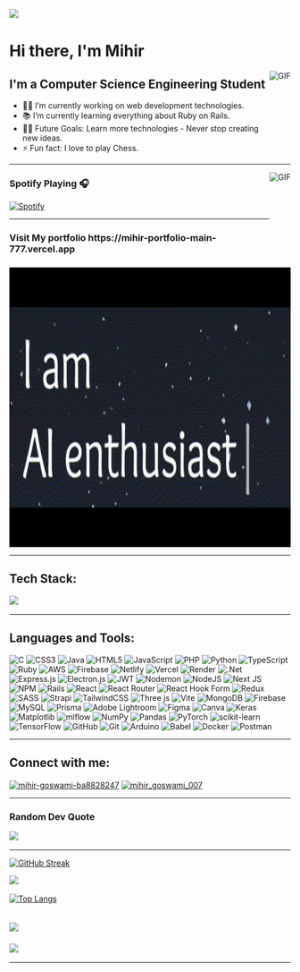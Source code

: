 


<!--
  Oh hey there, I see you're trying to copy my README. I mean, it *is* pretty amazing, right? But before you do,
  let me remind you that imitation is the sincerest form of flattery... unless it's copying my code, then it's just lazy.

  🚨 Warning: By copying this README, you agree to:
    1. Share a cup of coffee with me (virtual or real, your choice).
    2. Post a thank-you message on LinkedIn @mihir-goswami for this priceless content.
    3. Smile at least once today. 😄

  Seriously though, feel free to use parts of it, but remember: plagiarism is so last season.
  Now go ahead and make your own cool README. You got this! 💪
-->











<!--
## Template for Your Thank-You Post

Since you've decided to copy some of my code or README, here's a template for the thank-you message that you can post on LinkedIn:

🚨 Shoutout Time! 🚨

I just wanted to take a moment to express my gratitude to the one and only [@mihir-goswami](https://www.linkedin.com/in/mihir-goswami) for providing the amazing README that inspired me to create my own. 📝

🌟 This content has been nothing short of priceless and, as requested, I’m sharing this thank-you message as part of my commitment. Here’s to creating even cooler READMEs and spreading the knowledge! 🎉

P.S. Coffee's on me! (Virtually, of course. ☕) 😄

#Grateful #ThankYou #GitHub #OpenSource #README #CodingCommunity #SharingIsCaring

-->










 
![](https://komarev.com/ghpvc/?username=mihir2006)
# Hi there, I'm Mihir
<img align="right" alt="GIF" height="160px" src="https://media.giphy.com/media/du3J3cXyzhj75IOgvA/giphy.gif" />

## I'm a Computer Science Engineering Student  

- 👨‍💻 I’m currently working on web development technologies.
- 📚 I’m currently learning everything about Ruby on Rails.
- 💪🏼 Future Goals: Learn more technologies - Never stop creating new ideas.
- ⚡ Fun fact: I love to play Chess.

---

<img align="right" alt="GIF" height="170px" src="https://media.giphy.com/media/J5B1Y8QZnzXXbLQIBu/giphy.gif" />

### Spotify Playing 🎧

[![Spotify](https://novatorem.bgstatic.vercel.app/api/spotify)](https://open.spotify.com/track/1CmUZGtH29Kx36C1Hleqlz)

---
<h3>Visit My portfolio https://mihir-portfolio-main-777.vercel.app</h3>

  <a href="https://mihir-portfolio-main-777.vercel.app" target="_blank">
    <img align="center" alt="GIF" height="500px" width="1000px" src="https://github.com/MIHIR2006/MIHIR2006/blob/main/MY%20gif.gif" />
</a>


---



## Tech Stack:

<p>
  <div>
    <img src="https://skillicons.dev/icons?i=mongodb,express,react,nodejs" />
  </div>
</p>


<!--
![MongoDB](https://img.shields.io/badge/MongoDB-%234ea94b.svg?style=for-the-badge&logo=mongodb&logoColor=white) ![Express.js](https://img.shields.io/badge/express.js-%23404d59.svg?style=for-the-badge&logo=express&logoColor=%2361DAFB) ![React](https://img.shields.io/badge/react-%2320232a.svg?style=for-the-badge&logo=react&logoColor=%2361DAFB) ![NodeJS](https://img.shields.io/badge/node.js-6DA55F?style=for-the-badge&logo=node.js&logoColor=white)

-->

---
<h2 align="left">Languages and Tools:</h3>

![C](https://img.shields.io/badge/c-%2300599C.svg?style=flat&logo=c&logoColor=white) ![CSS3](https://img.shields.io/badge/css3-%231572B6.svg?style=flat&logo=css3&logoColor=white) ![Java](https://img.shields.io/badge/java-%23ED8B00.svg?style=flat&logo=openjdk&logoColor=white) ![HTML5](https://img.shields.io/badge/html5-%23E34F26.svg?style=flat&logo=html5&logoColor=white) ![JavaScript](https://img.shields.io/badge/javascript-%23323330.svg?style=flat&logo=javascript&logoColor=%23F7DF1E) ![PHP](https://img.shields.io/badge/php-%23777BB4.svg?style=flat&logo=php&logoColor=white) ![Python](https://img.shields.io/badge/python-3670A0?style=flat&logo=python&logoColor=ffdd54) ![TypeScript](https://img.shields.io/badge/typescript-%23007ACC.svg?style=flat&logo=typescript&logoColor=white) ![Ruby](https://img.shields.io/badge/ruby-%23CC342D.svg?style=flat&logo=ruby&logoColor=white) ![AWS](https://img.shields.io/badge/AWS-%23FF9900.svg?style=flat&logo=amazon-aws&logoColor=white) ![Firebase](https://img.shields.io/badge/firebase-%23039BE5.svg?style=flat&logo=firebase) ![Netlify](https://img.shields.io/badge/netlify-%23000000.svg?style=flat&logo=netlify&logoColor=#00C7B7) ![Vercel](https://img.shields.io/badge/vercel-%23000000.svg?style=flat&logo=vercel&logoColor=white) ![Render](https://img.shields.io/badge/Render-%46E3B7.svg?style=flat&logo=render&logoColor=white) ![.Net](https://img.shields.io/badge/.NET-5C2D91?style=flat&logo=.net&logoColor=white) ![Express.js](https://img.shields.io/badge/express.js-%23404d59.svg?style=flat&logo=express&logoColor=%2361DAFB) ![Electron.js](https://img.shields.io/badge/Electron-191970?style=flat&logo=Electron&logoColor=white) ![JWT](https://img.shields.io/badge/JWT-black?style=flat&logo=JSON%20web%20tokens) ![Nodemon](https://img.shields.io/badge/NODEMON-%23323330.svg?style=flat&logo=nodemon&logoColor=%BBDEAD) ![NodeJS](https://img.shields.io/badge/node.js-6DA55F?style=flat&logo=node.js&logoColor=white) ![Next JS](https://img.shields.io/badge/Next-black?style=flat&logo=next.js&logoColor=white) ![NPM](https://img.shields.io/badge/NPM-%23CB3837.svg?style=flat&logo=npm&logoColor=white) ![Rails](https://img.shields.io/badge/rails-%23CC0000.svg?style=flat&logo=ruby-on-rails&logoColor=white) ![React](https://img.shields.io/badge/react-%2320232a.svg?style=flat&logo=react&logoColor=%2361DAFB) ![React Router](https://img.shields.io/badge/React_Router-CA4245?style=flat&logo=react-router&logoColor=white) ![React Hook Form](https://img.shields.io/badge/React%20Hook%20Form-%23EC5990.svg?style=flat&logo=reacthookform&logoColor=white) ![Redux](https://img.shields.io/badge/redux-%23593d88.svg?style=flat&logo=redux&logoColor=white) ![SASS](https://img.shields.io/badge/SASS-hotpink.svg?style=flat&logo=SASS&logoColor=white) ![Strapi](https://img.shields.io/badge/strapi-%232E7EEA.svg?style=flat&logo=strapi&logoColor=white) ![TailwindCSS](https://img.shields.io/badge/tailwindcss-%2338B2AC.svg?style=flat&logo=tailwind-css&logoColor=white) ![Three js](https://img.shields.io/badge/threejs-black?style=flat&logo=three.js&logoColor=white) ![Vite](https://img.shields.io/badge/vite-%23646CFF.svg?style=flat&logo=vite&logoColor=white) ![MongoDB](https://img.shields.io/badge/MongoDB-%234ea94b.svg?style=flat&logo=mongodb&logoColor=white) ![Firebase](https://img.shields.io/badge/firebase-a08021?style=flat&logo=firebase&logoColor=ffcd34) ![MySQL](https://img.shields.io/badge/mysql-4479A1.svg?style=flat&logo=mysql&logoColor=white) ![Prisma](https://img.shields.io/badge/Prisma-3982CE?style=flat&logo=Prisma&logoColor=white) ![Adobe Lightroom](https://img.shields.io/badge/Adobe%20Lightroom-31A8FF.svg?style=flat&logo=Adobe%20Lightroom&logoColor=white) ![Figma](https://img.shields.io/badge/figma-%23F24E1E.svg?style=flat&logo=figma&logoColor=white) ![Canva](https://img.shields.io/badge/Canva-%2300C4CC.svg?style=flat&logo=Canva&logoColor=white) ![Keras](https://img.shields.io/badge/Keras-%23D00000.svg?style=flat&logo=Keras&logoColor=white) ![Matplotlib](https://img.shields.io/badge/Matplotlib-%23ffffff.svg?style=flat&logo=Matplotlib&logoColor=black) ![mlflow](https://img.shields.io/badge/mlflow-%23d9ead3.svg?style=flat&logo=numpy&logoColor=blue) ![NumPy](https://img.shields.io/badge/numpy-%23013243.svg?style=flat&logo=numpy&logoColor=white) ![Pandas](https://img.shields.io/badge/pandas-%23150458.svg?style=flat&logo=pandas&logoColor=white) ![PyTorch](https://img.shields.io/badge/PyTorch-%23EE4C2C.svg?style=flat&logo=PyTorch&logoColor=white) ![scikit-learn](https://img.shields.io/badge/scikit--learn-%23F7931E.svg?style=flat&logo=scikit-learn&logoColor=white) ![TensorFlow](https://img.shields.io/badge/TensorFlow-%23FF6F00.svg?style=flat&logo=TensorFlow&logoColor=white) ![GitHub](https://img.shields.io/badge/github-%23121011.svg?style=flat&logo=github&logoColor=white) ![Git](https://img.shields.io/badge/git-%23F05033.svg?style=flat&logo=git&logoColor=white) ![Arduino](https://img.shields.io/badge/-Arduino-00979D?style=flat&logo=Arduino&logoColor=white) ![Babel](https://img.shields.io/badge/Babel-F9DC3e?style=flat&logo=babel&logoColor=black) ![Docker](https://img.shields.io/badge/docker-%230db7ed.svg?style=flat&logo=docker&logoColor=white) ![Postman](https://img.shields.io/badge/Postman-FF6C37?style=flat&logo=postman&logoColor=white)

---

<h2 align="left">Connect with me:</h2>
<p align="left">
<a href="https://www.linkedin.com/in/mihir-goswami" target="blank"><img align="center" src="https://raw.githubusercontent.com/rahuldkjain/github-profile-readme-generator/master/src/images/icons/Social/linked-in-alt.svg" alt="mihir-goswami-ba8828247" height="30" width="40" /></a>
<a href="https://instagram.com/mihir_goswami_007" target="blank"><img align="center" src="https://raw.githubusercontent.com/rahuldkjain/github-profile-readme-generator/master/src/images/icons/Social/instagram.svg" alt="mihir_goswami_007" height="30" width="40" /></a>
</p>

---


### Random Dev Quote

![](https://quotes-github-readme.vercel.app/api?type=horizontal&theme=tokyonight)

---

[![GitHub Streak](https://streak-stats.demolab.com/?user=MIHIR2006&theme=blue_navy)](https://git.io/streak-stats)


 <!-- ![Mihir's GitHub stats](https://github-readme-stats.vercel.app/api?username=MIHIR2006&show_icons=true&rank_icon=progress&theme=blue_navy) -->

<img src="https://github-readme-stats.vercel.app/api?username=MIHIR2006&show_icons=true&locale=en&theme=blue_navy&rank_icon=github" />

[![Top Langs](https://github-readme-stats.vercel.app/api/top-langs/?username=MIHIR2006&layout=donut&theme=blue_navy&hide=hack,jupyter%20notebook)](https://github.com/MIHIR2006/github-readme-stats)


![](https://github-readme-activity-graph.vercel.app/graph?username=mihir2006&bg_color=transparent&line=81AAFF&point=fff&area=true&area_color=81AAFF&title_color=fff&color=81AAFF) 
---

<img src="https://user-images.githubusercontent.com/74038190/212284158-e840e285-664b-44d7-b79b-e264b5e54825.gif" width="1000">

---







